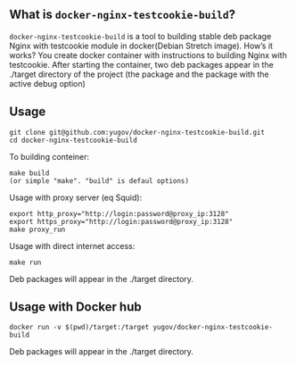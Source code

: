 ## What is `docker-nginx-testcookie-build`?

`docker-nginx-testcookie-build` is a tool to building stable deb package Nginx with testcookie module in docker(Debian Stretch image). How’s it works? You create docker container with instructions to building Nginx with testcookie. After starting the container, two deb packages appear in the ./target directory of the project (the package and the package with the active debug option)

## Usage

```
git clone git@github.com:yugov/docker-nginx-testcookie-build.git
cd docker-nginx-testcookie-build
```
To building conteiner:
```
make build 
(or simple "make". "build" is defaul options)
```
Usage with proxy server (eq Squid):
```
export http_proxy="http://login:password@proxy_ip:3128"
export https_proxy="http://login:password@proxy_ip:3128"
make proxy_run
```
Usage with direct internet access:
```
make run
```
Deb packages will appear in the ./target directory.

## Usage with Docker hub

```
docker run -v $(pwd)/target:/target yugov/docker-nginx-testcookie-build
```
Deb packages will appear in the ./target directory.

